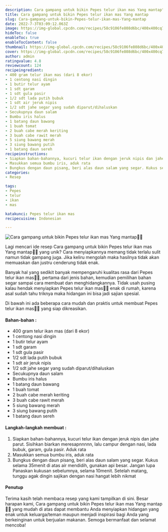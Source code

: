 ```yaml
---
description: Cara gampang untuk bikin Pepes telur ikan mas Yang mantap"
title: Cara gampang untuk bikin Pepes telur ikan mas Yang mantap
slug: Cara-gampang-untuk-bikin-Pepes-telur-ikan-mas-Yang-mantap
date: 2022-7-3T03:09:12.063Z
image: https://img-global.cpcdn.com/recipes/58c9106fe808d6bc/400x400cq70/photo.jpg
hideToc: false
enableToc: true
enableTocContent: false
thumbnail: https://img-global.cpcdn.com/recipes/58c9106fe808d6bc/400x400cq70/photo.jpg
cover: https://img-global.cpcdn.com/recipes/58c9106fe808d6bc/400x400cq70/photo.jpg
author: admin
ratingvalue: 4.8
reviewcount: 124
recipeingredient:
- 400 gram telur ikan mas (dari 8 ekor)
- 1 centong nasi dingin
- 1 butir telur ayam
- 1 sdt garam
- 1 sdt gula pasir
- 1/2 sdt lada putih bubuk
- 1 sdt air jeruk nipis
- 1/2 sdt jahe segar yang sudah diparut/dihaluskan
- Secukupnya daun salam
- Bumbu iris halus
- 1 batang daun bawang
- 1 buah tomat
- 2 buah cabe merah keriting
- 3 buah cabe rawit merah
- 5 siung bawang merah
- 3 siung bawang putih
- 1 batang daun sereh
recipeinstructions:
- Siapkan bahan-bahannya, kucuri telur ikan dengan jeruk nipis dan jahe parut. Sisihkan biarkan meresapnnnnn, lalu campur dengan nasi, lada bubuk, garam, gula pasir. Aduk rata
- Masukkan semua bumbu iris, aduk rata
- Bungkus dengan daun pisang, beri alas daun salam yang segar. Kukus selama 35menit di atas air mendidih, gunakan api besar. Jangan lupa Panaskan kukusan sebelumnya, selama 10menit. Setelah matang, tunggu agak dingin sajikan dengan nasi hangat lebih nikmat
categories:
- Resep

tags:
- Pepes
- telur
- ikan
- mas

katakunci: Pepes telur ikan mas
recipecuisine: Indonesian

---
```


![Cara gampang untuk bikin Pepes telur ikan mas Yang mantap👩‍🍳](https://img-global.cpcdn.com/recipes/58c9106fe808d6bc/400x400cq70/photo.jpg)

Lagi mencari ide resep Cara gampang untuk bikin Pepes telur ikan mas Yang mantap👩‍🍳 yang unik? Cara menyiapkannya memang tidak terlalu sulit namun tidak gampang juga. Jika keliru mengolah maka hasilnya tidak akan memuaskan dan justru cenderung tidak enak.

Banyak hal yang sedikit banyak mempengaruhi kualitas rasa dari Pepes telur ikan mas👩‍🍳, pertama dari jenis bahan, kemudian pemilihan bahan segar sampai cara membuat dan menghidangkannya. Tidak usah pusing kalau hendak menyiapkan Pepes telur ikan mas👩‍🍳 enak di rumah, karena asal sudah tahu triknya maka hidangan ini bisa jadi sajian spesial.

Di bawah ini ada beberapa cara mudah dan praktis untuk membuat Pepes telur ikan mas👩‍🍳 yang siap dikreasikan.

<!--inarticleads1-->

#### Bahan-bahan :

- 400 gram telur ikan mas (dari 8 ekor)
- 1 centong nasi dingin
- 1 butir telur ayam
- 1 sdt garam
- 1 sdt gula pasir
- 1/2 sdt lada putih bubuk
- 1 sdt air jeruk nipis
- 1/2 sdt jahe segar yang sudah diparut/dihaluskan
- Secukupnya daun salam
- Bumbu iris halus
- 1 batang daun bawang
- 1 buah tomat
- 2 buah cabe merah keriting
- 3 buah cabe rawit merah
- 5 siung bawang merah
- 3 siung bawang putih
- 1 batang daun sereh

<!--inarticleads2-->

#### Langkah-langkah membuat :

1. Siapkan bahan-bahannya, kucuri telur ikan dengan jeruk nipis dan jahe parut. Sisihkan biarkan meresapnnnnn, lalu campur dengan nasi, lada bubuk, garam, gula pasir. Aduk rata
1. Masukkan semua bumbu iris, aduk rata
1. Bungkus dengan daun pisang, beri alas daun salam yang segar. Kukus selama 35menit di atas air mendidih, gunakan api besar. Jangan lupa Panaskan kukusan sebelumnya, selama 10menit. Setelah matang, tunggu agak dingin sajikan dengan nasi hangat lebih nikmat

#### Penutup

Terima kasih telah membaca resep yang kami tampilkan di sini. Besar harapan kami, Cara gampang untuk bikin Pepes telur ikan mas Yang mantap👩‍🍳 yang mudah di atas dapat membantu Anda menyiapkan hidangan yang enak untuk keluarga/teman maupun menjadi inspirasi bagi Anda yang berkeinginan untuk berjualan makanan. Semoga bermanfaat dan selamat mencoba!